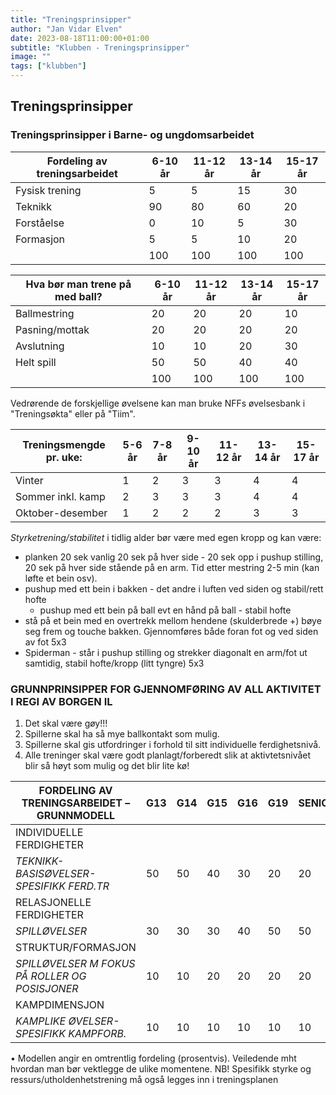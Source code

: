 ```yaml
---
title: "Treningsprinsipper"
author: "Jan Vidar Elven"
date: 2023-08-18T11:00:00+01:00
subtitle: "Klubben - Treningsprinsipper"
image: ""
tags: ["klubben"]
---
```


## Treningsprinsipper

### Treningsprinsipper i Barne- og ungdomsarbeidet

| Fordeling av treningsarbeidet | 6-10 år | 11-12 år | 13-14 år | 15-17 år |
|---|---|---|---|---|
| Fysisk trening |5 |5 |15 |30|
| Teknikk |90 |80 |60 |20|
| Forståelse |0 |10 |5 |30|
| Formasjon |5 |5 |10 |20|
| | 100 |100 |100 |100|

| Hva bør man trene på med ball? | 6-10 år | 11-12 år | 13-14 år | 15-17 år |
|---|---|---|---|---|
| Ballmestring |20 |20 |20 |10|
| Pasning/mottak |20 |20 |20 |20|
| Avslutning |10 |10 |20 |30|
| Helt spill |50 |50 |40 |40
|  |100 |100 |100 |100|

Vedrørende de forskjellige øvelsene kan man bruke NFFs øvelsesbank i "Treningsøkta" eller på "Tiim".

| Treningsmengde pr. uke: | 5-6 år | 7-8 år | 9-10 år | 11-12 år | 13-14 år | 15-17 år |
|---|---|---|---|---|---|---|
| Vinter |1 |2 |3 |3 |4 |4|
| Sommer inkl. kamp |2 |3 |3 |3 |4 |4|
| Oktober-desember |1 |2 |2 |2 |3 |3|

*Styrketrening/stabilitet* i tidlig alder bør være med egen kropp og kan være:

- planken 20 sek vanlig 20 sek på hver side - 20 sek opp i pushup stilling, 20 sek på hver side stående på en arm. Tid etter mestring 2-5 min (kan løfte et bein osv).
- pushup med ett bein i bakken - det andre i luften ved siden og stabil/rett hofte
  - pushup med ett bein på ball evt en hånd på ball - stabil hofte
- stå på et bein med en overtrekk mellom hendene (skulderbrede +) bøye seg frem og touche bakken. Gjennomføres både foran fot og ved siden av fot 5x3
- Spiderman - står i pushup stilling og strekker diagonalt en arm/fot ut samtidig, stabil hofte/kropp (litt tyngre) 5x3

### GRUNNPRINSIPPER FOR GJENNOMFØRING AV ALL AKTIVITET I REGI AV BORGEN IL

1. Det skal være gøy!!!
2. Spillerne skal ha så mye ballkontakt som mulig.
3. Spillerne skal gis utfordringer i forhold til sitt individuelle ferdighetsnivå.
4. Alle treninger skal være godt planlagt/forberedt slik at aktivtetsnivået blir så høyt som mulig og det blir lite kø!

| FORDELING AV TRENINGSARBEIDET – GRUNNMODELL | G13 | G14 | G15 | G16 | G19 | SENIOR |
|---|---|---|---|---|---|---|
| INDIVIDUELLE FERDIGHETER |
| *TEKNIKK-BASISØVELSER- SPESIFIKK FERD.TR* | 50 |50 |40 |30 |20 |20|
| RELASJONELLE FERDIGHETER |
| *SPILLØVELSER* | 30 |30 |30 |40 |50 |50|
| STRUKTUR/FORMASJON
| *SPILLØVELSER M FOKUS PÅ ROLLER OG POSISJONER* | 10 |10 |20 |20 |20 |20|
|  KAMPDIMENSJON |
| *KAMPLIKE ØVELSER-SPESIFIKK KAMPFORB.* | 10 |10 |10 |10 |10 |10|

• Modellen angir en omtrentlig fordeling (prosentvis). Veiledende mht hvordan man bør 
vektlegge de ulike momentene. NB! Spesifikk styrke og ressurs/utholdenhetstrening må 
også legges inn i treningsplanen
